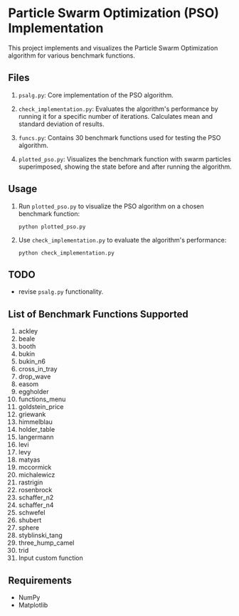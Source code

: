 # Particle Swarm Optimization (PSO) Implementation

This project implements and visualizes the Particle Swarm Optimization algorithm for various benchmark functions.

## Files

1. `psalg.py`: Core implementation of the PSO algorithm.

3. `check_implementation.py`: Evaluates the algorithm's performance by running it for a specific number of iterations. Calculates mean and standard deviation of results.

4. `funcs.py`: Contains 30 benchmark functions used for testing the PSO algorithm.

5. `plotted_pso.py`: Visualizes the benchmark function with swarm particles superimposed, showing the state before and after running the algorithm.

## Usage

1. Run `plotted_pso.py` to visualize the PSO algorithm on a chosen benchmark function:
   ```
   python plotted_pso.py
   ```

2. Use `check_implementation.py` to evaluate the algorithm's performance:
   ```
   python check_implementation.py
   ```

## TODO

- revise `psalg.py` functionality.

## List of Benchmark Functions Supported
1. ackley
2. beale
3. booth
4. bukin
5. bukin_n6
6. cross_in_tray
7. drop_wave
8. easom
9. eggholder
10. functions_menu
11. goldstein_price
12. griewank
13. himmelblau
14. holder_table
15. langermann
16. levi
17. levy
18. matyas
19. mccormick
20. michalewicz
21. rastrigin
22. rosenbrock
23. schaffer_n2
24. schaffer_n4
25. schwefel
26. shubert
27. sphere
28. styblinski_tang
29. three_hump_camel
30. trid
31. Input custom function


## Requirements

- NumPy
- Matplotlib
